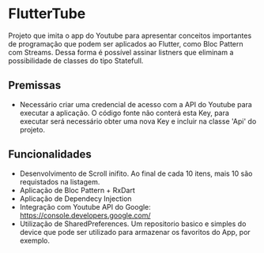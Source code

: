# FlutterTube

Projeto que imita o app do Youtube para apresentar conceitos importantes de programação que podem ser aplicados ao Flutter, como Bloc Pattern com Streams. Dessa forma é possível assinar listners que eliminam a possibilidade de classes do tipo Statefull.

## Premissas
* Necessário criar uma credencial de acesso com a API do Youtube para executar a aplicação. O código fonte não conterá esta Key, para executar será necessário obter uma nova Key e incluir na classe 'Api' do projeto.

## Funcionalidades

* Desenvolvimento de Scroll inifito. Ao final de cada 10 itens, mais 10 são requistados na listagem.
* Aplicação de Bloc Pattern + RxDart
* Aplicação de Dependecy Injection
* Integração com Youtube API do Google: https://console.developers.google.com/
* Utilização de SharedPreferences. Um repositorio basico e simples do device que pode ser utilizado para armazenar os favoritos do App, por exemplo.
